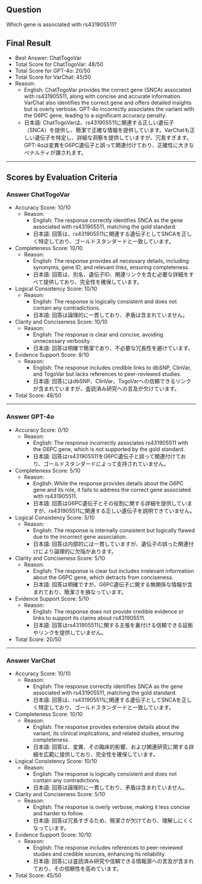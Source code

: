 ## Question

Which gene is associated with rs431905511?

## Final Result

- Best Answer: ChatTogoVar
- Total Score for ChatTogoVar: 48/50
- Total Score for GPT-4o: 20/50
- Total Score for VarChat: 45/50
- Reason:
  - English: ChatTogoVar provides the correct gene (SNCA) associated with rs431905511, along with concise and accurate information. VarChat also identifies the correct gene and offers detailed insights but is overly verbose. GPT-4o incorrectly associates the variant with the G6PC gene, leading to a significant accuracy penalty.
  - 日本語: ChatTogoVarは、rs431905511に関連する正しい遺伝子（SNCA）を提供し、簡潔で正確な情報を提供しています。VarChatも正しい遺伝子を特定し、詳細な洞察を提供していますが、冗長すぎます。GPT-4oは変異をG6PC遺伝子と誤って関連付けており、正確性に大きなペナルティが課されます。

---

## Scores by Evaluation Criteria

### Answer ChatTogoVar
- Accuracy Score: 10/10
  - Reason: 
    - English: The response correctly identifies SNCA as the gene associated with rs431905511, matching the gold standard.
    - 日本語: 回答は、rs431905511に関連する遺伝子としてSNCAを正しく特定しており、ゴールドスタンダードと一致しています。
- Completeness Score: 10/10
  - Reason: 
    - English: The response provides all necessary details, including synonyms, gene ID, and relevant links, ensuring completeness.
    - 日本語: 回答は、別名、遺伝子ID、関連リンクを含む必要な詳細をすべて提供しており、完全性を確保しています。
- Logical Consistency Score: 10/10
  - Reason: 
    - English: The response is logically consistent and does not contain any contradictions.
    - 日本語: 回答は論理的に一貫しており、矛盾は含まれていません。
- Clarity and Conciseness Score: 10/10
  - Reason: 
    - English: The response is clear and concise, avoiding unnecessary verbosity.
    - 日本語: 回答は明確で簡潔であり、不必要な冗長性を避けています。
- Evidence Support Score: 8/10
  - Reason: 
    - English: The response includes credible links to dbSNP, ClinVar, and TogoVar but lacks references to peer-reviewed studies.
    - 日本語: 回答にはdbSNP、ClinVar、TogoVarへの信頼できるリンクが含まれていますが、査読済み研究への言及が欠けています。
- Total Score: 48/50

---

### Answer GPT-4o
- Accuracy Score: 0/10
  - Reason: 
    - English: The response incorrectly associates rs431905511 with the G6PC gene, which is not supported by the gold standard.
    - 日本語: 回答はrs431905511をG6PC遺伝子と誤って関連付けており、ゴールドスタンダードによって支持されていません。
- Completeness Score: 5/10
  - Reason: 
    - English: While the response provides details about the G6PC gene and its role, it fails to address the correct gene associated with rs431905511.
    - 日本語: 回答はG6PC遺伝子とその役割に関する詳細を提供していますが、rs431905511に関連する正しい遺伝子を説明できていません。
- Logical Consistency Score: 5/10
  - Reason: 
    - English: The response is internally consistent but logically flawed due to the incorrect gene association.
    - 日本語: 回答は内部的には一貫していますが、遺伝子の誤った関連付けにより論理的に欠陥があります。
- Clarity and Conciseness Score: 5/10
  - Reason: 
    - English: The response is clear but includes irrelevant information about the G6PC gene, which detracts from conciseness.
    - 日本語: 回答は明確ですが、G6PC遺伝子に関する無関係な情報が含まれており、簡潔さを損なっています。
- Evidence Support Score: 5/10
  - Reason: 
    - English: The response does not provide credible evidence or links to support its claims about rs431905511.
    - 日本語: 回答はrs431905511に関する主張を裏付ける信頼できる証拠やリンクを提供していません。
- Total Score: 20/50

---

### Answer VarChat
- Accuracy Score: 10/10
  - Reason: 
    - English: The response correctly identifies SNCA as the gene associated with rs431905511, matching the gold standard.
    - 日本語: 回答は、rs431905511に関連する遺伝子としてSNCAを正しく特定しており、ゴールドスタンダードと一致しています。
- Completeness Score: 10/10
  - Reason: 
    - English: The response provides extensive details about the variant, its clinical implications, and related studies, ensuring completeness.
    - 日本語: 回答は、変異、その臨床的影響、および関連研究に関する詳細を広範に提供しており、完全性を確保しています。
- Logical Consistency Score: 10/10
  - Reason: 
    - English: The response is logically consistent and does not contain any contradictions.
    - 日本語: 回答は論理的に一貫しており、矛盾は含まれていません。
- Clarity and Conciseness Score: 5/10
  - Reason: 
    - English: The response is overly verbose, making it less concise and harder to follow.
    - 日本語: 回答は冗長すぎるため、簡潔さが欠けており、理解しにくくなっています。
- Evidence Support Score: 10/10
  - Reason: 
    - English: The response includes references to peer-reviewed studies and credible sources, enhancing its reliability.
    - 日本語: 回答には査読済み研究や信頼できる情報源への言及が含まれており、その信頼性を高めています。
- Total Score: 45/50